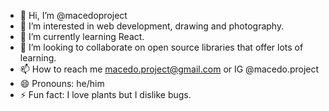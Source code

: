 - 👋 Hi, I’m @macedoproject
- 👀 I’m interested in web development, drawing and photography.
- 🌱 I’m currently learning React.
- 💞️ I’m looking to collaborate on open source libraries that offer lots of learning.
- 📫 How to reach me macedo.project@gmail.com or IG @macedo.project
- 😄 Pronouns: he/him
- ⚡ Fun fact: I love plants but I dislike bugs.

<!---
macedoproject/macedoproject is a ✨ special ✨ repository because its `README.md` (this file) appears on your GitHub profile.
You can click the Preview link to take a look at your changes.
--->

